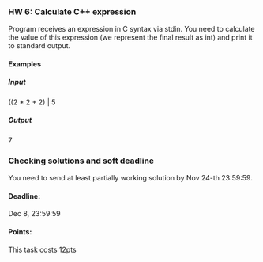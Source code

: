 ### HW 6: Calculate C++ expression


Program receives an expression in C syntax via stdin.
You need to calculate the value of this expression (we represent the final result as int) and print it to standard output.


#### Examples

##### Input
((2 * 2 + 2) | 5

##### Output
7

### Checking solutions and soft deadline
You need to send at least partially working solution by Nov 24-th 23:59:59.

#### Deadline:
Dec 8, 23:59:59

#### Points:
This task costs 12pts
